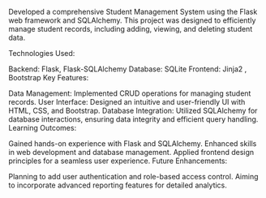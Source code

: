 Developed a comprehensive Student Management System using the Flask web framework and SQLAlchemy. This project was designed to efficiently manage student records, including adding, viewing, and deleting student data.

Technologies Used:

Backend: Flask, Flask-SQLAlchemy
Database: SQLite
Frontend: Jinja2 , Bootstrap
Key Features:

Data Management: Implemented CRUD operations for managing student records.
User Interface: Designed an intuitive and user-friendly UI with HTML, CSS, and Bootstrap.
Database Integration: Utilized SQLAlchemy for database interactions, ensuring data integrity and efficient query handling.
Learning Outcomes:

Gained hands-on experience with Flask and SQLAlchemy.
Enhanced skills in web development and database management.
Applied frontend design principles for a seamless user experience.
Future Enhancements:

Planning to add user authentication and role-based access control.
Aiming to incorporate advanced reporting features for detailed analytics.
